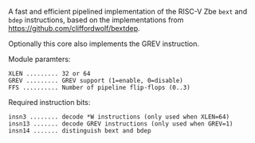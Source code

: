 A fast and efficient pipelined implementation of the RISC-V Zbe `bext` and `bdep`
instructions, based on the implementations from https://github.com/cliffordwolf/bextdep.

Optionally this core also implements the GREV instruction.

Module paramters:

    XLEN ......... 32 or 64
    GREV ......... GREV support (1=enable, 0=disable)
    FFS .......... Number of pipeline flip-flops (0..3)

Required instruction bits:

    insn3 ........ decode *W instructions (only used when XLEN=64)
    insn13 ....... decode GREV instructions (only used when GREV=1)
    insn14 ....... distinguish bext and bdep
